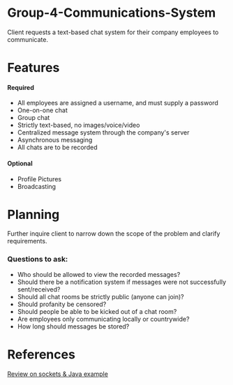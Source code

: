 # Group-4-Communications-System  
Client requests a text-based chat system for their company employees to communicate.  
# Features
#### Required
* All employees are assigned a username, and must supply a password  
* One-on-one chat  
* Group chat  
* Strictly text-based, no images/voice/video  
* Centralized message system through the company's server  
* Asynchronous messaging  
* All chats are to be recorded  
#### Optional 
* Profile Pictures  
* Broadcasting  
# Planning
Further inquire client to narrow down the scope of the problem and clarify requirements.  

### Questions to ask:  
* Who should be allowed to view the recorded messages?  
* Should there be a notification system if messages were not successfully sent/received?  
* Should all chat rooms be strictly public (anyone can join)?  
* Should profanity be censored?  
* Should people be able to be kicked out of a chat room?  
* Are employees only communicating locally or countrywide?
* How long should messages be stored?

# References
[Review on sockets & Java example](https://github.com/MattBcsueb/CS401-Project-References/blob/main/SocketRef.png)
